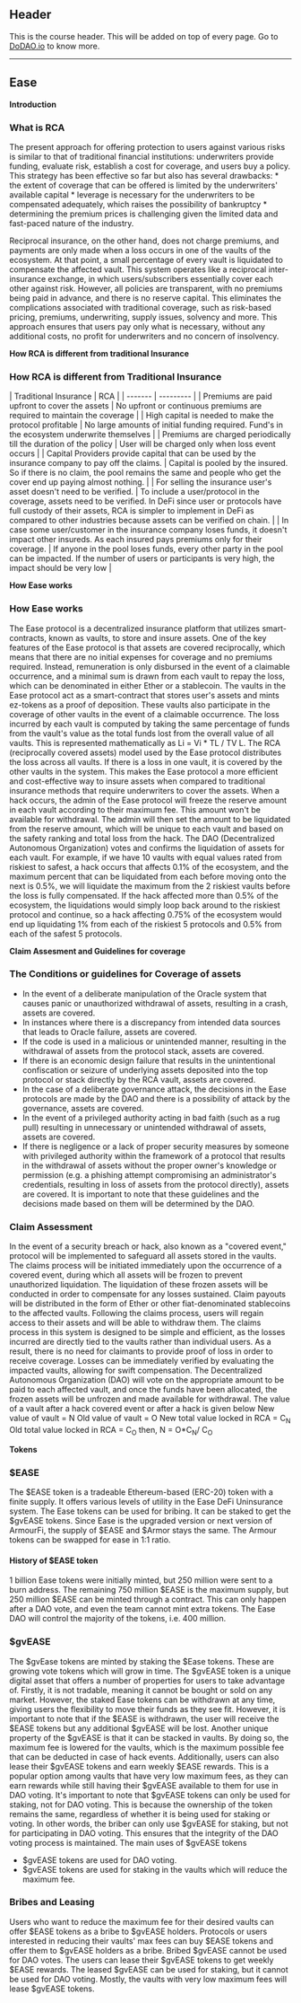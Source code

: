 ## Header
This is the course header. This will be added on top of every page. Go to [DoDAO.io](https://www.dodao.io) to know more.

 ---
 
 ## Ease
 
 **Introduction**        
### What is RCA 
The present approach for offering protection to users against various risks is similar to that of traditional financial institutions: underwriters provide funding, evaluate risk, establish a cost for coverage, and users buy a policy.  This strategy has been effective so far but also has several drawbacks:  * the extent of coverage that can be offered is limited by the underwriters' available capital * leverage is necessary for the underwriters to be compensated adequately, which raises the possibility of bankruptcy * determining the premium prices is challenging given the limited data and fast-paced nature of the industry.

 Reciprocal insurance, on the other hand, does not charge premiums, and payments are only made when a loss occurs in
one of the vaults of the ecosystem. At that point, a small percentage of every vault is liquidated to compensate the affected vault.
 This system operates like a reciprocal inter-insurance exchange, in which users/subscribers essentially cover each
other against risk. However, all policies are transparent, with no premiums being paid in advance, and there is no reserve capital. This eliminates the complications associated with traditional coverage, such as risk-based pricing, premiums, underwriting, supply issues, solvency and more.
 This approach ensures that users pay only what is necessary, without any additional costs, no profit for
underwriters and no concern of insolvency.
 
 **How RCA is different from traditional Insurance**        
### How RCA is different from Traditional Insurance
| Traditional Insurance | RCA | | ------- | --------- | | Premiums are paid upfront to cover the assets | No upfront or continuous premiums are required to maintain the coverage | | High capital is needed to make the protocol profitable | No large amounts of initial funding required. Fund's in the ecosystem underwrite themselves | | Premiums are charged periodically till the duration of the policy | User will be charged only when loss event occurs | | Capital Providers provide capital that can be used by the insurance company to pay off the claims. | Capital is pooled by the insured. So if there is no claim, the pool remains the same and people who get the cover end up paying almost nothing. | | For selling the insurance user's asset doesn't need to be verified. | To include a user/protocol in the coverage, assets need to be verified.  In DeFi since user or protocols have full custody of their assets, RCA is simpler to implement in DeFi as compared to other industries because assets can be verified on chain. | | In case some user/customer in the insurance company loses funds, it doesn't impact other insureds.  As each insured pays premiums only for their coverage. 	| If anyone in the pool loses funds, every other party in the pool can be impacted. If the number of users or participants is very high, the impact should be very low |
              
 
 **How Ease works**        
### How Ease works
The Ease protocol is a decentralized insurance platform that utilizes smart-contracts, known as vaults, to store and insure assets.  One of the key features of the Ease protocol is that assets are covered reciprocally, which means that there are no initial expenses  for coverage and no premiums required. Instead, remuneration is only disbursed in the event of a claimable occurrence, and a minimal  sum is drawn from each vault to repay the loss, which can be denominated in either Ether or a stablecoin.
The vaults in the Ease protocol act as a smart-contract that stores user's assets and mints ez-tokens as a proof of deposition.  These vaults also participate in the coverage of other vaults in the event of a claimable occurrence. The loss incurred by  each vault is computed by taking the same percentage of funds from the vault's value as the total funds lost from the overall  value of all vaults. This is represented mathematically as Li = Vi * TL / TV L.
The RCA (reciprocally covered assets) model used by the Ease protocol distributes the loss across all vaults. If there is a  loss in one vault, it is covered by the other vaults in the system. This makes the Ease protocol a more efficient and  cost-effective way to insure assets when compared to traditional insurance methods that require underwriters to cover the assets.
When a hack occurs, the admin of the Ease protocol will freeze the reserve amount in each vault according to their maximum fee.  This amount won't be available for withdrawal. The admin will then set the amount to be liquidated from the reserve amount, which  will be unique to each vault and based on the safety ranking and total loss from the hack. The DAO (Decentralized Autonomous Organization)  votes and confirms the liquidation of assets for each vault. 
For example, if we have 10 vaults with equal values rated from riskiest to safest, a hack occurs that affects 0.1% of the ecosystem, and the maximum percent that can be liquidated from each before moving onto the next is 0.5%, we will liquidate the maximum from the 2 riskiest vaults before the loss is fully compensated. If the hack affected more than 0.5% of the ecosystem, the liquidations would simply loop back around to the riskiest protocol and continue, so a hack affecting 0.75% of the ecosystem would end up liquidating 1% from each of the riskiest 5 protocols and 0.5% from each of the safest 5 protocols.
 
 **Claim Assesment and Guidelines for coverage**        
### The Conditions or guidelines for Coverage of assets
* In the event of a deliberate manipulation of the Oracle system that causes panic or unauthorized withdrawal of assets, resulting in a crash, assets are covered.
* In instances where there is a discrepancy from intended data sources that leads to Oracle failure, assets are covered.
* If the code is used in a malicious or unintended manner, resulting in the withdrawal of assets from the protocol stack, assets are covered.
* If there is an economic design failure that results in the unintentional confiscation or seizure of underlying assets deposited into the  top protocol or stack directly by the RCA vault, assets are covered.
* In the case of a deliberate governance attack, the decisions in the Ease protocols are made by the DAO and there is a possibility of attack  by the governance, assets are covered.
* In the event of a privileged authority acting in bad faith (such as a rug pull) resulting in unnecessary or unintended withdrawal of assets,  assets are covered.
* If there is negligence or a lack of proper security measures by someone with privileged authority within the framework of a protocol that results in the  withdrawal of assets without the proper owner's knowledge or permission (e.g. a phishing attempt compromising an administrator's credentials, resulting in  loss of assets from the protocol directly), assets are covered. 
It is important to note that these guidelines and the decisions made based on them will be determined by the DAO.

### Claim Assessment
In the event of a security breach or hack, also known as a "covered event," protocol will be implemented to safeguard all assets stored in the vaults. The claims process will be initiated immediately upon the occurrence of a covered event, during which all assets will be frozen to prevent unauthorized liquidation. The liquidation of these frozen assets will be conducted in order to compensate for any losses sustained. Claim payouts will be distributed in the form of Ether or other fiat-denominated stablecoins to the affected vaults. Following the claims process, users will regain access to their assets and will be able to withdraw them.
The claims process in this system is designed to be simple and efficient, as the losses incurred are directly tied to the vaults rather than individual users. As a result, there is no need for claimants to provide proof of loss in order to receive coverage. Losses can be immediately verified by evaluating the impacted vaults, allowing for swift compensation. The Decentralized Autonomous Organization (DAO) will vote on the appropriate amount to be paid to each affected vault, and once the funds have been allocated, the frozen assets will be unfrozen and made available for withdrawal.
The value of a vault after a hack covered event or after a hack is given below
New value of vault = N
Old value of vault = O
New total value locked in RCA = C<sub>N</sub>
Old total value locked in RCA = C<sub>O</sub>
then,
N = O*C<sub>N</sub>/  C<sub>O</sub>
 
 **Tokens**        

### $EASE
The $EASE token is a tradeable Ethereum-based (ERC-20) token with a finite supply. It offers various levels of utility in the Ease DeFi Uninsurance system. The Ease tokens can be used for bribing. It can be staked to get the $gvEASE tokens.
Since Ease is the upgraded version or next version of ArmourFi, the supply of $EASE and $Armor stays the same. The Armour tokens can be swapped for ease in 1:1 ratio.

#### History of $EASE token
1 billion Ease tokens were initially minted, but 250 million were sent to a burn address. The remaining 750 million $EASE is the maximum supply, but 250 million $EASE can be minted through a contract. This can only happen after a DAO vote, and even the team cannot mint extra tokens. The Ease DAO will control the majority of the tokens, i.e. 400 million.
### $gvEASE
The $gvEase tokens are minted by staking the $Ease tokens. These are growing vote tokens which will grow in time.
The $gvEASE token is a unique digital asset that offers a number of properties for users to take advantage of. Firstly, it is not tradable, meaning it cannot be bought or sold on any market. However, the staked Ease tokens can be withdrawn at any time, giving users the flexibility to move their funds as they see fit. However, it is important to note that if the $EASE is withdrawn, the user will receive the $EASE tokens but any additional $gvEASE will be lost.
Another unique property of the $gvEASE is that it can be stacked in vaults. By doing so, the maximum fee is lowered for the vaults, which is the maximum possible fee that can be deducted in case of hack events. Additionally, users can also lease their $gvEASE tokens and earn weekly $EASE rewards. This is a popular option among vaults that have very low maximum fees, as they can earn rewards while still having their $gvEASE available to them for use in DAO voting.
It's important to note that $gvEASE tokens can only be used for staking, not for DAO voting. This is because the ownership of the token remains the same, regardless of whether it is being used for staking or voting. In other words, the briber can only use $gvEASE for staking, but not for participating in DAO voting. This ensures that the integrity of the DAO voting process is maintained.
The main uses of $gvEASE tokens
* $gvEASE tokens are used for DAO voting.
* $gvEASE tokens are used for staking in the vaults which will reduce the maximum fee.
### Bribes and Leasing
Users who want to reduce the maximum fee for their desired vaults can offer $EASE tokens as a bribe to $gvEASE holders. Protocols or users interested in reducing their vaults' max fees can buy $EASE tokens and offer them to $gvEASE holders as a bribe. Bribed $gvEASE cannot be used for DAO votes.
The users can lease their $gvEASE tokens to get weekly $EASE rewards. The leased $gvEASE can be used for staking, but it cannot be used for DAO voting. Mostly, the vaults with very low maximum fees will lease $gvEASE tokens.
 
 
